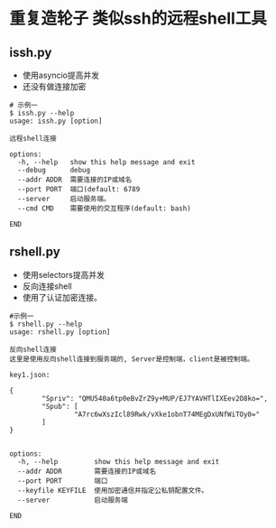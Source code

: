 # 重复造轮子 类似ssh的远程shell工具

## issh.py

- 使用asyncio提高并发
- 还没有做连接加密

```shell
# 示例一
$ issh.py --help
usage: issh.py [option]

远程shell连接

options:
  -h, --help   show this help message and exit
  --debug      debug
  --addr ADDR  需要连接的IP或域名
  --port PORT  端口(default: 6789
  --server     启动服务端。
  --cmd CMD    需要使用的交互程序(default: bash)

END

```


## rshell.py

- 使用selectors提高并发
- 反向连接shell
- 使用了认证加密连接。

```shell
#示例一
$ rshell.py --help
usage: rshell.py [option]

反向shell连接
这里是使用反向shell连接到服务端的, Server是控制端，client是被控制端。

key1.json:

{
        "Spriv": "QMU540a6tp0eBvZrZ9y+MUP/EJ7YAVHTlIXEev2O8ko=",
        "Spub": [
                "A7rc6wXszIcl89Rwk/vXke1obnT74MEgDxUNfWiTOy0="
        ]
}
        

options:
  -h, --help         show this help message and exit
  --addr ADDR        需要连接的IP或域名
  --port PORT        端口
  --keyfile KEYFILE  使用加密通信并指定公私钥配置文件。
  --server           启动服务端

END

```